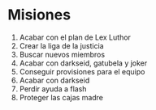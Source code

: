 # Misiones

1. Acabar con el plan de Lex Luthor
2. Crear la liga de la justicia
3. Buscar nuevos miembros
4. Acabar con darkseid, gatubela y joker
5. Conseguir provisiones para el equipo
6. Acabar con darkseid
7. Perdir ayuda a flash
8. Proteger las cajas madre
